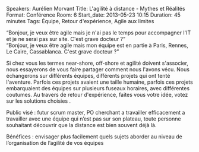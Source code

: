 Speakers: Aurélien Morvant
Title: L'agilité à distance - Mythes et Réalités
Format: Conférence
Room: 6
Start_date: 2013-05-23 10:15
Duration: 45 minutes
Tags: Équipe, Retour d'expérience, Agile aux limites

“Bonjour, je veux être agile mais je n'ai pas le temps pour accompagner l'IT et je ne serai pas sur site.
C'est grave docteur ?”  
“Bonjour, je veux être agile mais mon équipe est en partie à Paris, Rennes, Le Caire, Cassablanca.
C'est grave docteur ?”

Si chez vous les termes near-shore, off-shore et agilité doivent s'associer, nous essayerons de vous faire partager comment nous l'avons vécu.
Nous échangerons sur différents équipes, différents projets qui ont tenté l'aventure.
Parfois ces projets avaient une taille humaine, parfois ces projets embarquaient des équipes sur plusieurs fuseaux horaires, avec différentes coutumes. 
Au travers de retour d'expérience, faites vous votre idée, votez sur les solutions choisies .

Public visé : futur scrum master, PO cherchant a travailler efficacement a travailler avec une équipe qui n’est pas sur son plateau, toute personne souhaitant découvrir que la distance est bien souvent déjà là.

Bénéfices : envisager plus facilement quels sujets aborder au niveau de l’organisation de l’agilité de vos équipes

